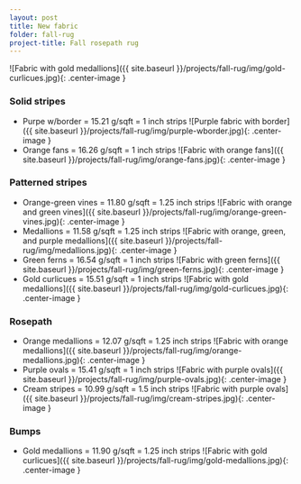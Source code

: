 ```yaml
---
layout: post
title: New fabric
folder: fall-rug
project-title: Fall rosepath rug
---
```

![Fabric with gold medallions]({{ site.baseurl }}/projects/fall-rug/img/gold-curlicues.jpg){: .center-image }<br />

### Solid stripes
* Purpe w/border = 15.21 g/sqft = 1 inch strips
	![Purple fabric with border]({{ site.baseurl }}/projects/fall-rug/img/purple-wborder.jpg){: .center-image }<br />
* Orange fans = 16.26 g/sqft = 1 inch strips
	![Fabric with orange fans]({{ site.baseurl }}/projects/fall-rug/img/orange-fans.jpg){: .center-image }<br />

### Patterned stripes
* Orange-green vines = 11.80 g/sqft = 1.25 inch strips
	![Fabric with orange and green vines]({{ site.baseurl }}/projects/fall-rug/img/orange-green-vines.jpg){: .center-image }<br />
* Medallions = 11.58 g/sqft = 1.25 inch strips
	![Fabric with orange, green, and purple medallions]({{ site.baseurl }}/projects/fall-rug/img/medallions.jpg){: .center-image }<br />
* Green ferns = 16.54 g/sqft = 1 inch strips
	![Fabric with green ferns]({{ site.baseurl }}/projects/fall-rug/img/green-ferns.jpg){: .center-image }<br />
* Gold curlicues = 15.51 g/sqft = 1 inch strips
	![Fabric with gold medallions]({{ site.baseurl }}/projects/fall-rug/img/gold-curlicues.jpg){: .center-image }<br />
	
### Rosepath
* Orange medallions = 12.07 g/sqft = 1.25 inch strips
	![Fabric with orange medallions]({{ site.baseurl }}/projects/fall-rug/img/orange-medallions.jpg){: .center-image }<br />
* Purple ovals = 15.41 g/sqft = 1 inch strips
	![Fabric with purple ovals]({{ site.baseurl }}/projects/fall-rug/img/purple-ovals.jpg){: .center-image }<br />
* Cream stripes = 10.99 g/sqft = 1.5 inch strips
	![Fabric with purple ovals]({{ site.baseurl }}/projects/fall-rug/img/cream-stripes.jpg){: .center-image }<br />

### Bumps
* Gold medallions = 11.90 g/sqft = 1.25 inch strips
	![Fabric with gold curlicues]({{ site.baseurl }}/projects/fall-rug/img/gold-medallions.jpg){: .center-image }<br />
